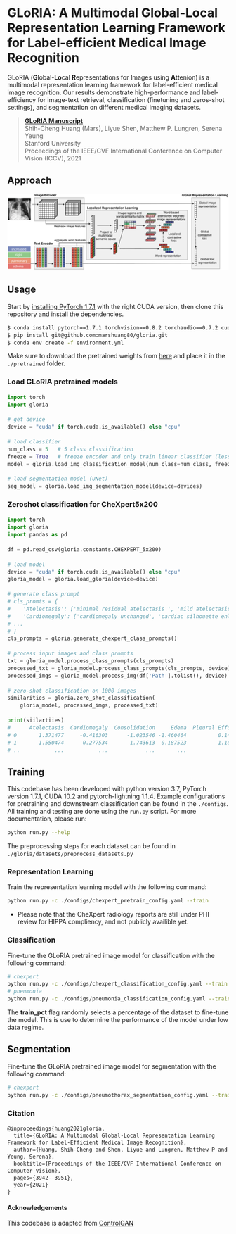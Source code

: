 # GLoRIA: A Multimodal Global-Local Representation Learning Framework for Label-efficient Medical Image Recognition

GLoRIA (**G**lobal-**Lo**cal **R**epresentations for **I**mages using **A**ttenion) is a multimodal representation learning framework for label-efficient medical image recognition. Our results demonstrate high-performance and label-efficiency for image-text retrieval, classification (finetuning and zeros-shot settings), and segmentation on different medical imaging datasets. 

>**[GLoRIA Manuscript](https://openaccess.thecvf.com/content/ICCV2021/html/Huang_GLoRIA_A_Multimodal_Global-Local_Representation_Learning_Framework_for_Label-Efficient_Medical_ICCV_2021_paper.html)** \
> Shih-Cheng Huang (Mars), Liyue Shen, Matthew P. Lungren, Serena Yeung <br> 
> Stanford University <br>
> Proceedings of the IEEE/CVF International Conference on Computer Vision (ICCV), 2021 <br>

## Approach
![GLoRIA](GLoRIA.png)

## Usage

Start by [installing PyTorch 1.7.1](https://pytorch.org/get-started/locally/) with the right CUDA version, then clone this repository and install the dependencies.  

```bash
$ conda install pytorch==1.7.1 torchvision==0.8.2 torchaudio==0.7.2 cudatoolkit=10.1 -c pytorch
$ pip install git@github.com:marshuang80/gloria.git
$ conda env create -f environment.yml
```

Make sure to download the pretrained weights from [here](https://stanfordmedicine.box.com/s/j5h7q99f3pfi7enc0dom73m4nsm6yzvh) and place it in the `./pretrained` folder.

### Load GLoRIA pretrained models 
```python
import torch
import gloria

# get device
device = "cuda" if torch.cuda.is_available() else "cpu"

# load classifier
num_class = 5   # 5 class classification
freeze = True   # freeze encoder and only train linear classifier (less likely to overfit when training data is limited)
model = gloria.load_img_classification_model(num_class=num_class, freeze_encoder=freeze, device=device)

# load segmentation model (UNet)
seg_model = gloria.load_img_segmentation_model(device=devices)
```

### Zeroshot classification for CheXpert5x200
```python
import torch
import gloria
import pandas as pd 

df = pd.read_csv(gloria.constants.CHEXPERT_5x200)

# load model
device = "cuda" if torch.cuda.is_available() else "cpu"
gloria_model = gloria.load_gloria(device=device)

# generate class prompt
# cls_promts = {
#    'Atelectasis': ['minimal residual atelectasis ', 'mild atelectasis' ...]
#    'Cardiomegaly': ['cardiomegaly unchanged', 'cardiac silhouette enlarged' ...] 
# ...
# } 
cls_prompts = gloria.generate_chexpert_class_prompts()

# process input images and class prompts 
txt = gloria_model.process_class_prompts(cls_prompts)
processed_txt = gloria_model.process_class_prompts(cls_prompts, device)
processed_imgs = gloria_model.process_img(df['Path'].tolist(), device)

# zero-shot classification on 1000 images
similarities = gloria.zero_shot_classification(
    gloria_model, processed_imgs, processed_txt)

print(siilartiies)
#      Atelectasis  Cardiomegaly  Consolidation     Edema  Pleural Effusion
# 0       1.371477     -0.416303      -1.023546 -1.460464          0.145969
# 1       1.550474      0.277534       1.743613  0.187523          1.166638
# ..           ...           ...            ...       ...               ...
```

## Training

This codebase has been developed with python version 3.7, PyTorch version 1.7.1, CUDA 10.2 and pytorch-lightning 1.1.4. 
Example configurations for pretraining and downstream classification can be found in the `./configs`. All training and testing are done using the `run.py` script. For more documentation, please run: 

```bash 
python run.py --help
```

The preprocessing steps for each dataset can be found in `./gloria/datasets/preprocess_datasets.py`

### Representation Learning

Train the representation learning model with the following command: 

```bash 
python run.py -c ./configs/chexpert_pretrain_config.yaml --train
```

* Please note that the CheXpert radiology reports are still under PHI review for HIPPA compliency, and not publicly availible yet.  

### Classification 

Fine-tune the GLoRIA pretrained image model for classification with the following command: 

```bash 
# chexpert
python run.py -c ./configs/chexpert_classification_config.yaml --train --test --train_pct 0.01
# pneumonia
python run.py -c ./configs/pneumonia_classification_config.yaml --train --test --train_pct 0.01
```

The **train_pct** flag randomly selects a percentage of the dataset to fine-tune the model. This is use to determine the performance of the model under low data regime.

## Segmentation

Fine-tune the GLoRIA pretrained image model for segmentation with the following command: 

```bash 
# chexpert
python run.py -c ./configs/pneumothorax_segmentation_config.yaml --train --test --train_pct 0.01
```

### Citation

```
@inproceedings{huang2021gloria,
  title={GLoRIA: A Multimodal Global-Local Representation Learning Framework for Label-Efficient Medical Image Recognition},
  author={Huang, Shih-Cheng and Shen, Liyue and Lungren, Matthew P and Yeung, Serena},
  booktitle={Proceedings of the IEEE/CVF International Conference on Computer Vision},
  pages={3942--3951},
  year={2021}
}
```

#### Acknowledgements
This codebase is adapted from [ControlGAN](https://github.com/mrlibw/ControlGAN)
